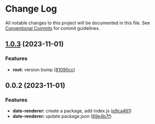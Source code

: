 # Change Log

All notable changes to this project will be documented in this file.
See [Conventional Commits](https://conventionalcommits.org) for commit guidelines.

## [1.0.3](https://github.com/zidabah/lerna-v2/compare/@zidabah/date-renderer@0.0.2...@zidabah/date-renderer@1.0.3) (2023-11-01)


### Features

* **root:** version bump ([81090cc](https://github.com/zidabah/lerna-v2/commit/81090cc2fb7a327c753ef2f81472f580d1b74171))





## 0.0.2 (2023-11-01)


### Features

* **date-renderer:** create a package, add index.js ([e9ca461](https://github.com/zidabah/lerna-v2/commit/e9ca46166edf7f6a3111931c3a18565b3db373ce))
* **date-renderer:** update package.json ([69e4b7f](https://github.com/zidabah/lerna-v2/commit/69e4b7f9d469a1233e6de1af4172938355c254f3))

